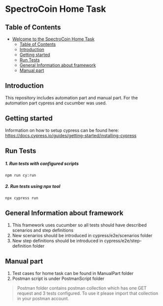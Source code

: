 # SpectroCoin Home Task


## Table of Contents

- [Welcome to the SpectroCoin Home Task](#spectroCoin-home-task)
    - [Table of Contents](#table-of-contents)
    - [Introduction](#introduction)
    - [Getting started](#getting-started)
    - [Run Tests](#run-tests)
    - [General Information about framework](#general-information-about-framework)
    - [Manual part](#manual-part)

## Introduction
This repository includes automation part and manual part. 
For the automation part cypress and cucumber was used.

## Getting started
Information on how to setup cypress can be found here:
https://docs.cypress.io/guides/getting-started/installing-cypress

## Run Tests

##### 1. Run tests with configured scripts
```
npm run cy:run
```
##### 2. Run tests using npx tool
```
npx cypress run
```
## General Information about framework
1. This framework uses cucumber so all tests should have described scenarios and step definitions
2. New scenarios should be introduced in cypress/e2e/scenarios folder
3. New step definitions should be introduced in cypress/e2e/step-definition folder

## Manual part
1. Test cases for home task can be found in ManualPart folder
2. Postman script is under PostmanScript folder
>Postman folder contains postman collection which has one GET request and 3 tests configured. 
>To use it please import that collection in your postman account.